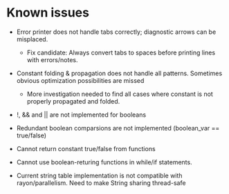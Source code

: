 # Known issues

* Error printer does not handle tabs correctly; diagnostic arrows can be misplaced. 
    - Fix candidate: Always convert tabs to spaces before printing lines with errors/notes. 

* Constant folding & propagation does not handle all patterns. Sometimes obvious optimization possibilities are missed  
    - More investigation needed to find all cases where constant is not properly propagated and folded.

* !, && and || are not implemented for booleans

* Redundant boolean comparsions are not implemented (boolean\_var == true/false)

* Cannot return constant true/false from functions

* Cannot use boolean-returing functions in while/if statements.

* Current string table implementation is not compatible with rayon/parallelism. Need to make String sharing thread-safe
